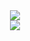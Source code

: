 <!-- ### Hi there 👋 -->

<!--
**marc1k3y/marc1k3y** is a ✨ _special_ ✨ repository because its `README.md` (this file) appears on your GitHub profile.

Here are some ideas to get you started:

- 🔭 I’m currently working on ...
- 🌱 I’m currently learning ...
- 👯 I’m looking to collaborate on ...
- 🤔 I’m looking for help with ...
- 💬 Ask me about ...
- 📫 How to reach me: ...
- 😄 Pronouns: ...
- ⚡ Fun fact: ...
-->
<div align="center">
  <div>
    <img src="https://github-readme-streak-stats.herokuapp.com/?user=marc1k3y" />
  </div>
  <div>
    <img src="https://github-readme-stats.vercel.app/api/top-langs/?username=marc1k3y&layout=compact&theme=vision-friendly-light" />
  </div>
</div>
